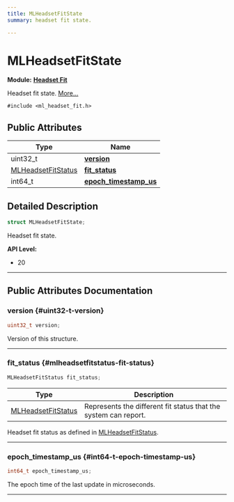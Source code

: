 ```yaml
---
title: MLHeadsetFitState
summary: headset fit state. 

---
```


# MLHeadsetFitState

**Module:** **[Headset Fit](/versioned_docs/version-03-Jan-2023/api-ref/api/Modules/group___headset_fit/group___headset_fit.md)**



Headset fit state.  [More...](#detailed-description)


`#include <ml_headset_fit.h>`

## Public Attributes

| Type           | Name           |
| -------------- | -------------- |
| uint32_t | **[version](/versioned_docs/version-03-Jan-2023/api-ref/api/Modules/group___headset_fit/struct_m_l_headset_fit_state.md#uint32-t-version)**  |
| [MLHeadsetFitStatus](/versioned_docs/version-03-Jan-2023/api-ref/api/Modules/group___headset_fit/group___headset_fit.md#enums-mlheadsetfitstatus) | **[fit_status](/versioned_docs/version-03-Jan-2023/api-ref/api/Modules/group___headset_fit/struct_m_l_headset_fit_state.md#mlheadsetfitstatus-fit-status)**  |
| int64_t | **[epoch_timestamp_us](/versioned_docs/version-03-Jan-2023/api-ref/api/Modules/group___headset_fit/struct_m_l_headset_fit_state.md#int64-t-epoch-timestamp-us)**  |

## Detailed Description

```cpp
struct MLHeadsetFitState;
```

Headset fit state. 




**API Level:**
  * 20 




-----------
## Public Attributes Documentation

### version {#uint32-t-version}

```cpp
uint32_t version;
```


Version of this structure. 





-----------

### fit_status {#mlheadsetfitstatus-fit-status}

```cpp
MLHeadsetFitStatus fit_status;
```



| Type | Description |
|--|--|
| [MLHeadsetFitStatus](/versioned_docs/version-03-Jan-2023/api-ref/api/Modules/group___headset_fit/group___headset_fit.md#enums-mlheadsetfitstatus) | Represents the different fit status that the system can report.  |


Headset fit status as defined in [MLHeadsetFitStatus](/versioned_docs/version-03-Jan-2023/api-ref/api/Modules/group___headset_fit/group___headset_fit.md#enum-mlheadsetfitstatus). 





-----------

### epoch_timestamp_us {#int64-t-epoch-timestamp-us}

```cpp
int64_t epoch_timestamp_us;
```


The epoch time of the last update in microseconds. 





-----------


